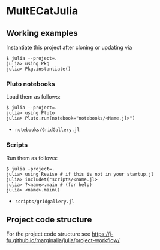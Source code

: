 MultECatJulia
=============

## Working examples
Instantiate this project after cloning or updating via
```
$ julia --project=.
julia> using Pkg
julia> Pkg.instantiate()
```
### Pluto notebooks

Load them as follows:

```
$ julia --project=.
julia> using Pluto
julia> Pluto.run(notebook="notebooks/<Name.jl>")
```


- `notebooks/GridGallery.jl`

### Scripts
Run them as follows:
```
$ julia -project=.
julia> using Revise # if this is not in your startup.jl
julia> includet("scripts/<name.jl>
julia> ?<name>.main # (for help)
julia> <name>.main()
```

- `scripts/gridgallery.jl`



## Project code structure

For the project code structure see  https://j-fu.github.io/marginalia/julia/project-workflow/



